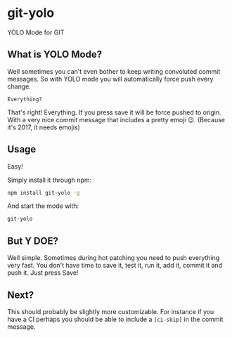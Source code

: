 # git-yolo
YOLO Mode for GIT

## What is YOLO Mode?

Well sometimes you can't even bother to keep writing convoluted commit messages.
So with YOLO mode you will automatically force push every change.

```
Everything?
```

That's right! Everything. If you press save it will be force pushed to origin.
With a very nice commit message that includes a pretty emoji 😉. (Because it's 2017, it needs emojis)

## Usage

Easy!

Simply install it through npm:

```bash
npm install git-yolo -g
```

And start the mode with:

```bash
git-yolo
```

## But Y DOE?

Well simple.
Sometimes during hot patching you need to push everything very fast.
You don't have time to save it, test it, run it, add it, commit it and push it.
Just press Save! 

## Next?

This should probably be slightly more customizable.
For instance if you have a CI perhaps you should be able to include a `[ci-skip]` in the commit message.

